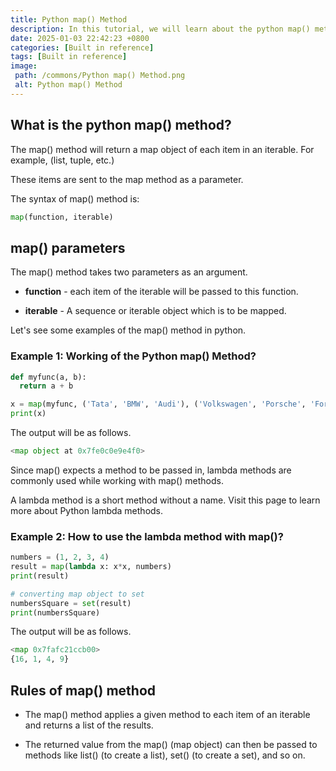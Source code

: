 ```yaml
---
title: Python map() Method
description: In this tutorial, we will learn about the python map() method and its uses with examples.
date: 2025-01-03 22:42:23 +0800
categories: [Built in reference]
tags: [Built in reference]
image:
 path: /commons/Python map() Method.png
 alt: Python map() Method
---
```


## What is the python map() method?

The map() method will return a map object of each item in an iterable. For example, (list, tuple, etc.)

These items are sent to the map method as a parameter.

The syntax of map() method is:

```python
map(function, iterable)

```

<script type="text/javascript">
	atOptions = {
		'key' : 'f934c5057f4cfe34762901514605d248',
		'format' : 'iframe',
		'height' : 180,
		'width' : 800,
		'params' : {}
	};
</script>
<script type="text/javascript" src="https://www.highperformanceformat.com/f934c5057f4cfe34762901514605d248/invoke.js"></script>
## map() parameters

The map() method takes two parameters as an argument.

* **function** \- each item of the iterable will be passed to this function.  
<script type="text/javascript">
	atOptions = {
		'key' : 'f934c5057f4cfe34762901514605d248',
		'format' : 'iframe',
		'height' : 180,
		'width' : 800,
		'params' : {}
	};
</script>
<script type="text/javascript" src="https://www.highperformanceformat.com/f934c5057f4cfe34762901514605d248/invoke.js"></script>
* **iterable** \- A sequence or iterable object which is to be mapped.

Let's see some examples of the map() method in python.

### Example 1: Working of the Python map() Method?

```python
def myfunc(a, b):
  return a + b

x = map(myfunc, ('Tata', 'BMW', 'Audi'), ('Volkswagen', 'Porsche', 'Ford'))
print(x)

```

The output will be as follows.

```python
<map object at 0x7fe0c0e9e4f0>

```

<script type="text/javascript">
	atOptions = {
		'key' : 'f934c5057f4cfe34762901514605d248',
		'format' : 'iframe',
		'height' : 180,
		'width' : 800,
		'params' : {}
	};
</script>
<script type="text/javascript" src="https://www.highperformanceformat.com/f934c5057f4cfe34762901514605d248/invoke.js"></script>
Since map() expects a method to be passed in, lambda methods are commonly used while working with map() methods.

A lambda method is a short method without a name. Visit this page to learn more about Python lambda methods.

### Example 2: How to use the lambda method with map()?

```python
numbers = (1, 2, 3, 4)
result = map(lambda x: x*x, numbers)
print(result)

# converting map object to set
numbersSquare = set(result)
print(numbersSquare)

```

The output will be as follows.

```python
<map 0x7fafc21ccb00>
{16, 1, 4, 9}

```

## Rules of map() method

* The map() method applies a given method to each item of an iterable and returns a list of the results.  
    
* The returned value from the map() (map object) can then be passed to methods like list() (to create a list), set() (to create a set), and so on.
